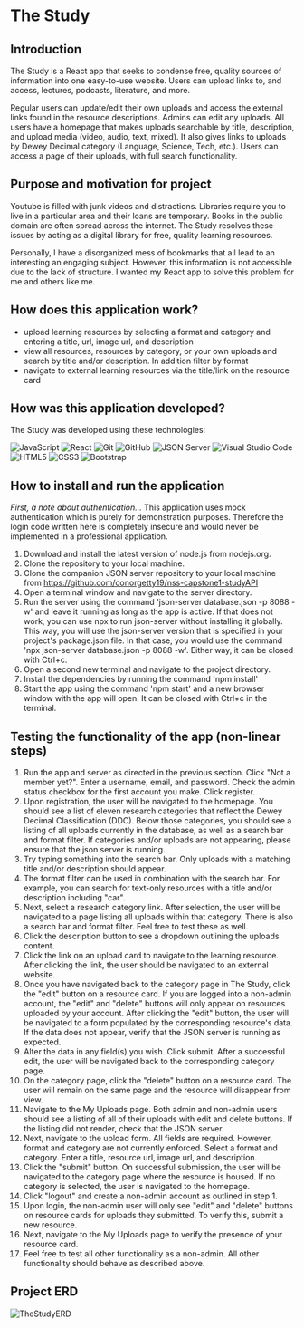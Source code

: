 # The Study

## Introduction

The Study is a React app that seeks to condense free, quality sources of information into one easy-to-use website. Users can upload links to, and access, lectures, podcasts, literature, and more. 

Regular users can update/edit their own uploads and access the external links found in the resource descriptions. Admins can edit any uploads. All users have a homepage that makes uploads searchable by title, description, and upload media (video, audio, text, mixed). It also gives links to uploads by Dewey Decimal category (Language, Science, Tech, etc.). Users can access a page of their uploads, with full search functionality.

## Purpose and motivation for project 

Youtube is filled with junk videos and distractions. Libraries require you to live in a particular area and their loans are temporary. Books in the public domain are often spread across the internet. The Study resolves these issues by acting as a digital library for free, quality learning resources.

Personally, I have a disorganized mess of bookmarks that all lead to an interesting an engaging subject. However, this information is not accessible due to the lack of structure. I wanted my React app to solve this problem for me and others like me.

## How does this application work?  

- upload learning resources by selecting a format and category and entering a title, url, image url, and description
- view all resources, resources by category, or your own uploads and search by title and/or description. In addition filter by format
- navigate to external learning resources via the title/link on the resource card

## How was this application developed? 
The Study was developed using these technologies:  

 ![JavaScript](https://img.shields.io/badge/javascript%20-%23323330.svg?&style=for-the-badge&logo=javascript&logoColor=%23F7DF1E) ![React](https://img.shields.io/badge/react%20-%2320232a.svg?&style=for-the-badge&logo=react&logoColor=%2361DAFB) ![Git](https://img.shields.io/badge/git%20-%23F05033.svg?&style=for-the-badge&logo=git&logoColor=white) ![GitHub](https://img.shields.io/badge/github%20-%23121011.svg?&style=for-the-badge&logo=github&logoColor=white) ![JSON Server](https://img.shields.io/badge/JSON_Server%20-%232a2e2a.svg?&style=for-the-badge&logo=JSON&logoColor=white) ![Visual Studio Code](https://img.shields.io/badge/VSCode%20-%23007ACC.svg?&style=for-the-badge&logo=visual-studio-code&logoColor=white) ![HTML5](https://img.shields.io/badge/html5%20-%23E34F26.svg?&style=for-the-badge&logo=html5&logoColor=white) ![CSS3](https://img.shields.io/badge/css3%20-%231572B6.svg?&style=for-the-badge&logo=css3&logoColor=white) ![Bootstrap](https://img.shields.io/badge/bootstrap-%238511FA.svg?style=for-the-badge&logo=bootstrap&logoColor=white)

## How to install and run the application

*First, a note about authentication...*
This application uses mock authentication which is purely for demonstration purposes. Therefore the login code written here is completely insecure and would never be implemented in a professional application.  

1. Download and install the latest version of node.js from nodejs.org.  
2. Clone the repository to your local machine.  
3. Clone the companion JSON server repository to your local machine from https://github.com/conorgetty19/nss-capstone1-studyAPI
3. Open a terminal window and navigate to the server directory.  
4. Run the server using the command 'json-server database.json -p 8088 -w' and leave it running as long as the app is active. If that does not work, you can use npx to run json-server without installing it globally. This way, you will use the json-server version that is specified in your project's package.json file. In that case, you would use the command 'npx json-server database.json -p 8088 -w'. Either way, it can be closed with Ctrl+c. 
5. Open a second new terminal and navigate to the project directory.  
6. Install the dependencies by running the command 'npm install'  
7. Start the app using the command 'npm start' and a new browser window with the app will open. It can be closed with Ctrl+c in the terminal. 

## Testing the functionality of the app (non-linear steps)
1. Run the app and server as directed in the previous section. Click "Not a member yet?". Enter a username, email, and password. Check the admin status checkbox for the first account you make. Click register.
2. Upon registration, the user will be navigated to the homepage. You should see a list of eleven research categories that reflect the Dewey Decimal Classification (DDC). Below those categories, you should see a listing of all uploads currently in the database, as well as a search bar and format filter. If categories and/or uploads are not appearing, please ensure that the json server is running.
3. Try typing something into the search bar. Only uploads with a matching title and/or description should appear.
4. The format filter can be used in combination with the search bar. For example, you can search for text-only resources with a title and/or description including "car".
5. Next, select a research category link. After selection, the user will be navigated to a page listing all uploads within that category. There is also a search bar and format filter. Feel free to test these as well.
6. Click the description button to see a dropdown outlining the uploads content.
7. Click the link on an upload card to navigate to the learning resource. After clicking the link, the user should be navigated to an external website.
8. Once you have navigated back to the category page in The Study, click the "edit" button on a resource card. If you are logged into a non-admin account, the "edit" and "delete" buttons will only appear on resources uploaded by your account. After clicking the "edit" button, the user will be navigated to a form populated by the corresponding resource's data. If the data does not appear, verify that the JSON server is running as expected.
9. Alter the data in any field(s) you wish. Click submit. After a successful edit, the user will be navigated back to the corresponding category page.
10. On the category page, click the "delete" button on a resource card. The user will remain on the same page and the resource will disappear from view.
11. Navigate to the My Uploads page. Both admin and non-admin users should see a listing of all of their uploads with edit and delete buttons. If the listing did not render, check that the JSON server.
12. Next, navigate to the upload form. All fields are required. However, format and category are not currently enforced. Select a format and category. Enter a title, resource url, image url, and description.
13. Click the "submit" button. On successful submission, the user will be navigated to the category page where the resource is housed. If no category is selected, the user is navigated to the homepage.
14. Click "logout" and create a non-admin account as outlined in step 1.
15. Upon login, the non-admin user will only see "edit" and "delete" buttons on resource cards for uploads they submitted. To verify this, submit a new resource.
16. Next, navigate to the My Uploads page to verify the presence of your resource card. 
17. Feel free to test all other functionality as a non-admin. All other functionality should behave as described above.

## Project ERD

![TheStudyERD](https://github.com/conorgetty19/nss-capstone1-The-Study/assets/115668909/40436469-5ff5-4c0d-b3f5-3ef2231806fa)